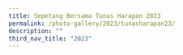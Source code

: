```yaml
---
title: Sepetang Bersama Tunas Harapan 2023
permalink: /photo-gallery/2023/tunasharapan23/
description: ""
third_nav_title: "2023"
---
```


